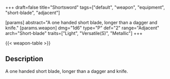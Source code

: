 +++
draft=false
title="Shortsword"
tags=["default", "weapon", "equipment", "short-blade", "adjacent"]

[params]
  abstract="A one handed short blade, longer than a dagger and knife."
  [params.weapon]
    dmg="1d6"
    type="P"
    def="2"
    range="Adjacent"
    arch="Short-blade"
    traits=["Light", "Versatile(S)", "Metallic"]
+++

{{< weapon-table >}}

## Description
A one handed short blade, longer than a dagger and knife.
